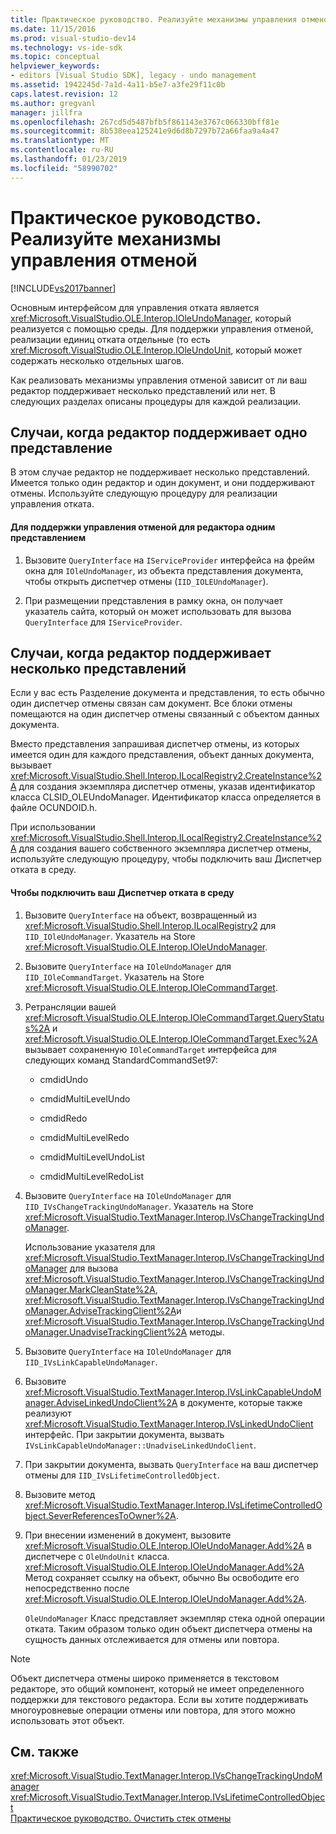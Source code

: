 ```yaml
---
title: Практическое руководство. Реализуйте механизмы управления отменой | Документация Майкрософт
ms.date: 11/15/2016
ms.prod: visual-studio-dev14
ms.technology: vs-ide-sdk
ms.topic: conceptual
helpviewer_keywords:
- editors [Visual Studio SDK], legacy - undo management
ms.assetid: 1942245d-7a1d-4a11-b5e7-a3fe29f11c0b
caps.latest.revision: 12
ms.author: gregvanl
manager: jillfra
ms.openlocfilehash: 267cd5d5487bfb5f861143e3767c066330bff81e
ms.sourcegitcommit: 8b538eea125241e9d6d8b7297b72a66faa9a4a47
ms.translationtype: MT
ms.contentlocale: ru-RU
ms.lasthandoff: 01/23/2019
ms.locfileid: "58990702"
---
```

# <a name="how-to-implement-undo-management"></a>Практическое руководство. Реализуйте механизмы управления отменой
[!INCLUDE[vs2017banner](../includes/vs2017banner.md)]

Основным интерфейсом для управления отката является <xref:Microsoft.VisualStudio.OLE.Interop.IOleUndoManager>, который реализуется с помощью среды. Для поддержки управления отменой, реализации единиц отката отдельные (то есть <xref:Microsoft.VisualStudio.OLE.Interop.IOleUndoUnit>, который может содержать несколько отдельных шагов.  
  
 Как реализовать механизмы управления отменой зависит от ли ваш редактор поддерживает несколько представлений или нет. В следующих разделах описаны процедуры для каждой реализации.  
  
## <a name="cases-where-an-editor-supports-a-single-view"></a>Случаи, когда редактор поддерживает одно представление  
 В этом случае редактор не поддерживает несколько представлений. Имеется только один редактор и один документ, и они поддерживают отмены. Используйте следующую процедуру для реализации управления отката.  
  
#### <a name="to-support-undo-management-for-a-single-view-editor"></a>Для поддержки управления отменой для редактора одним представлением  
  
1.  Вызовите `QueryInterface` на `IServiceProvider` интерфейса на фрейм окна для `IOleUndoManager`, из объекта представления документа, чтобы открыть диспетчер отмены (`IID_IOLEUndoManager`).  
  
2.  При размещении представления в рамку окна, он получает указатель сайта, который он может использовать для вызова `QueryInterface` для `IServiceProvider`.  
  
## <a name="cases-where-an-editor-supports-multiple-views"></a>Случаи, когда редактор поддерживает несколько представлений  
 Если у вас есть Разделение документа и представления, то есть обычно один диспетчер отмены связан сам документ. Все блоки отмены помещаются на один диспетчер отмены связанный с объектом данных документа.  
  
 Вместо представления запрашивая диспетчер отмены, из которых имеется один для каждого представления, объект данных документа, вызывает <xref:Microsoft.VisualStudio.Shell.Interop.ILocalRegistry2.CreateInstance%2A> для создания экземпляра диспетчер отмены, указав идентификатор класса CLSID_OLEUndoManager. Идентификатор класса определяется в файле OCUNDOID.h.  
  
 При использовании <xref:Microsoft.VisualStudio.Shell.Interop.ILocalRegistry2.CreateInstance%2A> для создания вашего собственного экземпляра диспетчер отмены, используйте следующую процедуру, чтобы подключить ваш Диспетчер отката в среду.  
  
#### <a name="to-hook-your-undo-manager-into-the-environment"></a>Чтобы подключить ваш Диспетчер отката в среду  
  
1. Вызовите `QueryInterface` на объект, возвращенный из <xref:Microsoft.VisualStudio.Shell.Interop.ILocalRegistry2> для `IID_IOleUndoManager`. Указатель на Store <xref:Microsoft.VisualStudio.OLE.Interop.IOleUndoManager>.  
  
2. Вызовите `QueryInterface` на `IOleUndoManager` для `IID_IOleCommandTarget`. Указатель на Store <xref:Microsoft.VisualStudio.OLE.Interop.IOleCommandTarget>.  
  
3. Ретрансляции вашей <xref:Microsoft.VisualStudio.OLE.Interop.IOleCommandTarget.QueryStatus%2A> и <xref:Microsoft.VisualStudio.OLE.Interop.IOleCommandTarget.Exec%2A> вызывает сохраненную `IOleCommandTarget` интерфейса для следующих команд StandardCommandSet97:  
  
   -   cmdidUndo  
  
   -   cmdidMultiLevelUndo  
  
   -   cmdidRedo  
  
   -   cmdidMultiLevelRedo  
  
   -   cmdidMultiLevelUndoList  
  
   -   cmdidMultiLevelRedoList  
  
4. Вызовите `QueryInterface` на `IOleUndoManager` для `IID_IVsChangeTrackingUndoManager`. Указатель на Store <xref:Microsoft.VisualStudio.TextManager.Interop.IVsChangeTrackingUndoManager>.  
  
    Использование указателя для <xref:Microsoft.VisualStudio.TextManager.Interop.IVsChangeTrackingUndoManager> для вызова <xref:Microsoft.VisualStudio.TextManager.Interop.IVsChangeTrackingUndoManager.MarkCleanState%2A>, <xref:Microsoft.VisualStudio.TextManager.Interop.IVsChangeTrackingUndoManager.AdviseTrackingClient%2A>и <xref:Microsoft.VisualStudio.TextManager.Interop.IVsChangeTrackingUndoManager.UnadviseTrackingClient%2A> методы.  
  
5. Вызовите `QueryInterface` на `IOleUndoManager` для `IID_IVsLinkCapableUndoManager`.  
  
6. Вызовите <xref:Microsoft.VisualStudio.TextManager.Interop.IVsLinkCapableUndoManager.AdviseLinkedUndoClient%2A> в документе, которые также реализуют <xref:Microsoft.VisualStudio.TextManager.Interop.IVsLinkedUndoClient> интерфейс. При закрытии документа, вызвать `IVsLinkCapableUndoManager::UnadviseLinkedUndoClient`.  
  
7. При закрытии документа, вызвать `QueryInterface` на ваш диспетчер отмены для `IID_IVsLifetimeControlledObject`.  
  
8. Вызовите метод <xref:Microsoft.VisualStudio.TextManager.Interop.IVsLifetimeControlledObject.SeverReferencesToOwner%2A>.  
  
9. При внесении изменений в документ, вызовите <xref:Microsoft.VisualStudio.OLE.Interop.IOleUndoManager.Add%2A> в диспетчере с `OleUndoUnit` класса. <xref:Microsoft.VisualStudio.OLE.Interop.IOleUndoManager.Add%2A> Метод сохраняет ссылку на объект, обычно Вы освободите его непосредственно после <xref:Microsoft.VisualStudio.OLE.Interop.IOleUndoManager.Add%2A>.  
  
   `OleUndoManager` Класс представляет экземпляр стека одной операции отката. Таким образом только один объект диспетчера отмены на сущность данных отслеживается для отмены или повтора.  
  
> [!NOTE]
>  Объект диспетчера отмены широко применяется в текстовом редакторе, это общий компонент, который не имеет определенного поддержки для текстового редактора. Если вы хотите поддерживать многоуровневые операции отмены или повтора, для этого можно использовать этот объект.  
  
## <a name="see-also"></a>См. также  
 <xref:Microsoft.VisualStudio.TextManager.Interop.IVsChangeTrackingUndoManager>   
 <xref:Microsoft.VisualStudio.TextManager.Interop.IVsLifetimeControlledObject>   
 [Практическое руководство. Очистить стек отмены](../extensibility/how-to-clear-the-undo-stack.md)
